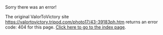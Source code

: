 

Sorry there was an error!

The original ValorToVictory site https://valortovictory.tripod.com/photo17/43-39183ph.htm returns an error code: 404 for this page. [Click here to go to the index page](../index.md).